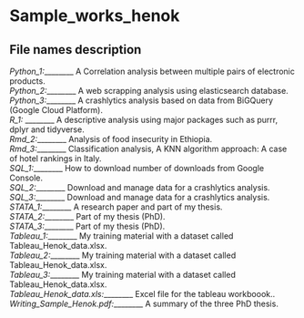# Sample_works_henok
## File names description

*Python_1:*________ A Correlation analysis between multiple pairs of electronic products.<br />
*Python_2:*________    A web scrapping analysis using elasticsearch database.<br />
*Python_3:*________     A crashlytics analysis based on data from BiGQuery (Google Cloud Platform).<br />
*R_1:* ________         A descriptive analysis using major packages such as purrr, dplyr and tidyverse.<br />
*Rmd_2:*________        Analysis of food insecurity in Ethiopia.<br />
*Rmd_3:*________        Classification analysis, A KNN algorithm approach: A case of hotel rankings in Italy.<br />
*SQL_1:*________        How to download number of downloads from Google Console.<br />
*SQL_2:*________       Download and manage data for a crashlytics analysis.<br />
*SQL_3:*________        Download and manage data for a crashlytics analysis.<br />
*STATA_1:*________      A research paper and part of my thesis.<br />
*STATA_2:*________      Part of my thesis (PhD).<br />
*STATA_3:*________      Part of my thesis (PhD).<br />
*Tableau_1:*________    My training material with a dataset called Tableau_Henok_data.xlsx.<br />
*Tableau_2:*________    My training material with a dataset called Tableau_Henok_data.xlsx.<br />
*Tableau_3:*________    My training material with a dataset called Tableau_Henok_data.xlsx.<br />
*Tableau_Henok_data.xls:*________ Excel file for the tableau workboook..<br />
*Writing_Sample_Henok.pdf:*________ A summary of the three PhD thesis.<br />
